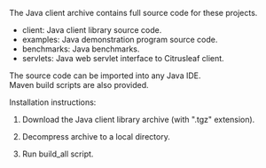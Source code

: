 The Java client archive contains full source code for these projects.

* client:     Java client library source code.
* examples:   Java demonstration program source code.
* benchmarks: Java benchmarks.
* servlets:   Java web servlet interface to Citrusleaf client.

The source code can be imported into any Java IDE.  
Maven build scripts are also provided.

Installation instructions:

1) Download the Java client library archive (with ".tgz" extension).

2) Decompress archive to a local directory.

3) Run build_all script.
